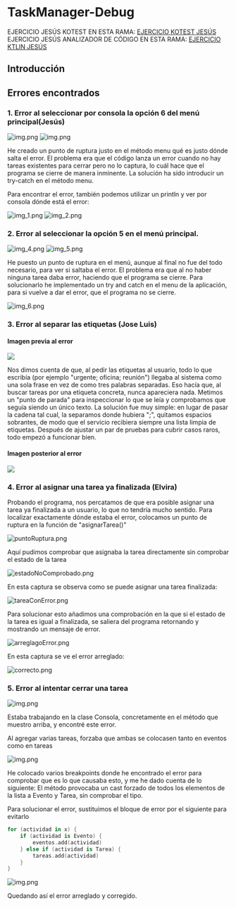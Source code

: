 # TaskManager-Debug
EJERCICIO JESÚS KOTEST EN ESTA RAMA: [EJERCICIO KOTEST JESÚS](https://github.com/jesuscb123/taskmanager-debug/tree/EjercicioJesus-Kotest)
EJERCICIO JESÚS ANALIZADOR DE CÓDIGO EN ESTA RAMA: [EJERCICIO KTLIN JESÚS](https://github.com/jesuscb123/taskmanager-debug/tree/EjercicioJesus-Ktlint?tab=readme-ov-file)
## Introducción

## Errores encontrados 

### 1. Error al seleccionar por consola la opción 6 del menú principal(Jesús)

![img.png](assets/img.png)
![img.png](assets/errorEncontrado.png)

He creado un punto de ruptura justo en el método menu qué es justo dónde salta el error. El problema era que el código lanza un error cuando no hay tareas existentes para cerrar
pero no lo captura, lo cuál hace que el programa se cierre de manera inminente. La solución ha sido introducir un try-catch en el método menu.

Para encontrar el error, también podemos utilizar un println y ver por consola dónde está el error:

![img_1.png](assets/img_1.png)
![img_2.png](assets/img_2.png)

### 2. Error al seleccionar la opción 5 en el menú principal.

![img_4.png](assets/img_4.png)
![img_5.png](assets/img_5.png)

He puesto un punto de ruptura en el menú, aunque al final no fue del todo necesario, para ver si saltaba el error. El problema era que al no haber ninguna tarea daba error, haciendo que el programa se cierre.
Para solucionarlo he implementado un try and catch en el menu de la aplicación, para si vuelve a dar el error, que el programa no se cierre.

![img_6.png](assets/img_6.png)

### 3. Error al separar las etiquetas (Jose Luis)

#### Imagen previa al error
![](assets/etiqueta_error.png)

Nos dimos cuenta de que, al pedir las etiquetas al usuario, todo lo que escribía (por ejemplo "urgente; oficina; reunión") 
llegaba al sistema como una sola frase en vez de como tres palabras separadas. Eso hacía que, al buscar tareas por una 
etiqueta concreta, nunca apareciera nada. Metimos un "punto de parada" para inspeccionar lo que se leía y comprobamos 
que seguía siendo un único texto. La solución fue muy simple: en lugar de pasar la cadena tal cual, la separamos donde 
hubiera ";", quitamos espacios sobrantes, de modo que el servicio recibiera siempre una 
lista limpia de etiquetas. Después de ajustar un par de pruebas para cubrir casos raros, todo empezó a funcionar bien.

#### Imagen posterior al error
![](assets/etiqueta_solucion.png)

### 4. Error al asignar una tarea ya finalizada (Elvira)

Probando el programa, nos percatamos de que era posible asignar una tarea ya finalizada a un usuario, lo que no tendría mucho sentido.
Para localizar exactamente dónde estaba el error, colocamos un punto de ruptura en la función de "asignarTarea()"

![puntoRuptura.png](assets/puntoRuptura.png)

Aquí pudimos comprobar que asignaba la tarea directamente sin comprobar el estado de la tarea

![estadoNoComprobado.png](assets/estadoNoComprobado.png)

En esta captura se observa como se puede asignar una tarea finalizada:

![tareaConError.png](assets/tareaConError.png)

Para solucionar esto añadimos una comprobación en la que si el estado de la tarea es igual a finalizada, se saliera del programa retornando y mostrando un mensaje de error.

![arreglagoError.png](assets/arregladoError.png)

En esta captura se ve el error arreglado:

![correcto.png](assets/correcto.png)

### 5. Error al intentar cerrar una tarea

![img.png](assets/errorGonzalo.png)

Estaba trabajando en la clase Consola, concretamente en el método que muestro arriba, y encontré este error.

Al agregar varias tareas, forzaba que ambas se colocasen tanto en eventos como en tareas

![img.png](assets/depurandoGonzalo.png)

He colocado varios breakpoints donde he encontrado el error para comprobar que es lo que causaba esto, y me he dado cuenta de lo siguiente:
El método provocaba un cast forzado de todos los elementos de la lista a Evento y Tarea, sin comprobar el tipo.

Para solucionar el error, sustituimos el bloque de error por el siguiente para evitarlo

````kotlin
for (actividad in x) {
    if (actividad is Evento) {
        eventos.add(actividad)
    } else if (actividad is Tarea) {
        tareas.add(actividad)
    }
}
````

![img.png](assets/errorArreglado.png)

Quedando así el error arreglado y corregido.

